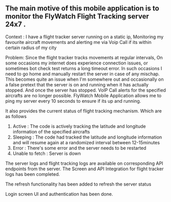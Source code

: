 ## The main motive of this mobile application is to monitor the FlyWatch Flight Tracking server 24x7 . 
Context : I have a flight tracker server running on a static ip, Monitoring my favourite aircraft movements and alerting me via Voip Call if its within certain radius of my city 

Problem: Since the flight tracker tracks movements at regular intervals, On some occasions my internet does experience connection issues, or sometimes bot check test returns a long timeout error.
In such occasions I need to go home and manually restart the server in case of any mischap. This becomes quite an issue when I'm somewhere out and occasionally on a false pretext that the server is on and 
running when it has actually stopped. And once the server has stopped. VoIP Call alerts for the specified aircrafts are no longer possible. 
FlyWatch Mobile Application allows me to ping my server every 10 seconds to ensure if its up and running.

It also provides the current status of flight tracking mechanism. Which are as follows
1. Active : The code is actively tracking the latitude and longitude information of the specified aircrafts
2. Sleeping : The code had tracked the latitude and longitude information and will resume again at a randomized interval between 12-15minutes
3. Error : There's some error and the server needs to be restarted
4. Unable to fetch : Server is down

The server logs and flight tracking logs are available on corresponding API endpoints from the server.
The Screen and API Integration for flight tracker logs has been completed.

The refresh functionality has been added to refresh the server status

Login screen UI and authentication has been done.  
